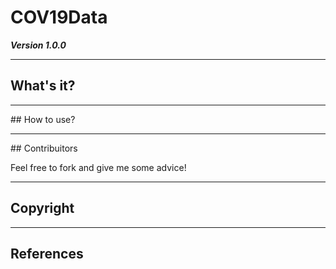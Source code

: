 # COV19Data
***Version 1.0.0***

<hr>

## What's it?

<hr>
## How to use?

<hr>
## Contribuitors
  <p>Feel free to fork and give me some advice!</p>
  
<hr>

## Copyright

<hr>

## References
